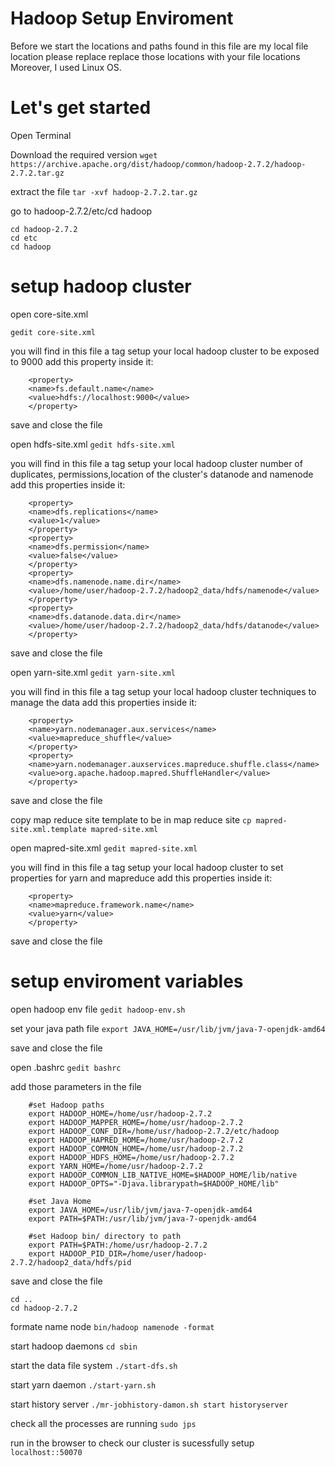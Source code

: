 # Hadoop Setup Enviroment
Before we start the locations and paths found in this file are my local file location
please replace replace those locations with your file locations
Moreover, I used Linux OS. 


# Let's get started

Open Terminal

Download the required version
```wget https://archive.apache.org/dist/hadoop/common/hadoop-2.7.2/hadoop-2.7.2.tar.gz```

extract the file
```tar -xvf hadoop-2.7.2.tar.gz```

go to hadoop-2.7.2/etc/cd hadoop

```
cd hadoop-2.7.2
cd etc
cd hadoop
```

# setup hadoop cluster

open core-site.xml

```gedit core-site.xml```

you will find in this file a tag <configurations> setup your local hadoop cluster to be exposed to 9000 add this property inside it:

```
    <property>
    <name>fs.default.name</name>
    <value>hdfs://localhost:9000</value>
    </property>
```
save and close the file

open hdfs-site.xml
```gedit hdfs-site.xml```

you will find in this file a tag <configurations> setup your local hadoop cluster number of duplicates, permissions,location of the cluster's datanode and namenode add this properties inside it:
  
```
    <property>
    <name>dfs.replications</name>
    <value>1</value>
    </property>
    <property>
    <name>dfs.permission</name>
    <value>false</value>
    </property>
    <property>
    <name>dfs.namenode.name.dir</name>
    <value>/home/user/hadoop-2.7.2/hadoop2_data/hdfs/namenode</value>
    </property>
    <property>
    <name>dfs.datanode.data.dir</name>
    <value>/home/user/hadoop-2.7.2/hadoop2_data/hdfs/datanode</value>
    </property>
```

save and close the file

open yarn-site.xml
```gedit yarn-site.xml```

you will find in this file a tag <configurations> setup your local hadoop cluster techniques to manage the data add this properties inside it:
  
```
    <property>
    <name>yarn.nodemanager.aux.services</name>
    <value>mapreduce_shuffle</value>
    </property>
    <property>
    <name>yarn.nodemanager.auxservices.mapreduce.shuffle.class</name>
    <value>org.apache.hadoop.mapred.ShuffleHandler</value>
    </property>
```

save and close the file

copy map reduce site template to be in map reduce site
```cp mapred-site.xml.template mapred-site.xml```

open mapred-site.xml
```gedit mapred-site.xml```

you will find in this file a tag <configurations> setup your local hadoop cluster to set properties for yarn and mapreduce add this properties inside it:
  
```
    <property>
    <name>mapreduce.framework.name</name>
    <value>yarn</value>
    </property>
```
save and close the file

# setup enviroment variables

open hadoop env file
```gedit hadoop-env.sh```

set your java path file
```export JAVA_HOME=/usr/lib/jvm/java-7-openjdk-amd64```

save and close the file

open .bashrc
``` gedit bashrc ```

add those parameters in the file
```
    #set Hadoop paths
    export HADOOP_HOME=/home/usr/hadoop-2.7.2
    export HADOOP_MAPPER_HOME=/home/usr/hadoop-2.7.2
    export HADOOP_CONF_DIR=/home/usr/hadoop-2.7.2/etc/hadoop
    export HADOOP_HAPRED_HOME=/home/usr/hadoop-2.7.2
    export HADOOP_COMMON_HOME=/home/usr/hadoop-2.7.2
    export HADOOP_HDFS_HOME=/home/usr/hadoop-2.7.2
    export YARN_HOME=/home/usr/hadoop-2.7.2
    export HADOOP_COMMON_LIB_NATIVE_HOME=$HADOOP_HOME/lib/native
    export HADOOP_OPTS="-Djava.librarypath=$HADOOP_HOME/lib"

    #set Java Home
    export JAVA_HOME=/usr/lib/jvm/java-7-openjdk-amd64
    export PATH=$PATH:/usr/lib/jvm/java-7-openjdk-amd64

    #set Hadoop bin/ directory to path
    export PATH=$PATH:/home/usr/hadoop-2.7.2
    export HADOOP_PID_DIR=/home/user/hadoop-2.7.2/hadoop2_data/hdfs/pid
```
save and close the file

```
cd ..
cd hadoop-2.7.2
```

formate name node
```bin/hadoop namenode -format```

start hadoop daemons
```cd sbin```

start the data file system
```./start-dfs.sh```

start yarn daemon
```./start-yarn.sh```

start history server
```./mr-jobhistory-damon.sh start historyserver```

check all the processes are running
```sudo jps```

run in the browser to check our cluster is sucessfully setup
```localhost::50070```

